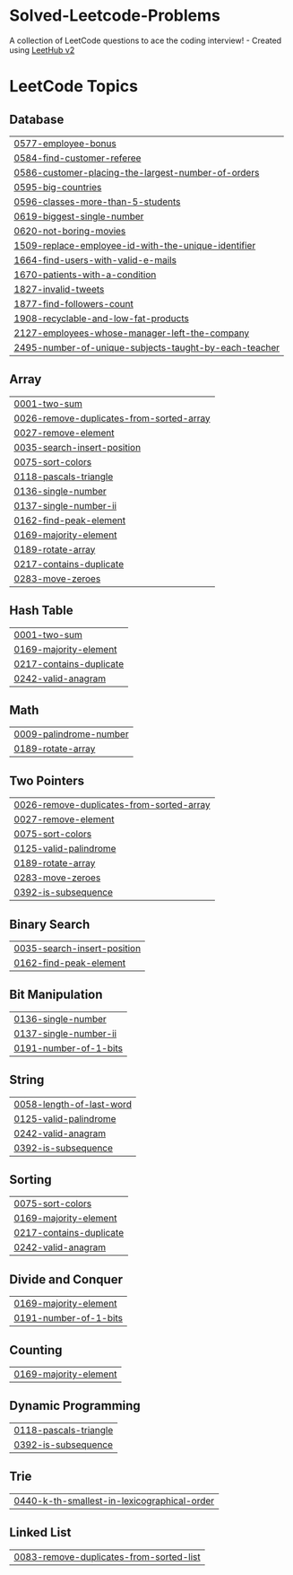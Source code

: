 # Solved-Leetcode-Problems
A collection of LeetCode questions to ace the coding interview! - Created using [LeetHub v2](https://github.com/arunbhardwaj/LeetHub-2.0)

<!---LeetCode Topics Start-->
# LeetCode Topics
## Database
|  |
| ------- |
| [0577-employee-bonus](https://github.com/Swayam248/Solved-Leetcode-Problems/tree/master/0577-employee-bonus) |
| [0584-find-customer-referee](https://github.com/Swayam248/Solved-Leetcode-Problems/tree/master/0584-find-customer-referee) |
| [0586-customer-placing-the-largest-number-of-orders](https://github.com/Swayam248/Solved-Leetcode-Problems/tree/master/0586-customer-placing-the-largest-number-of-orders) |
| [0595-big-countries](https://github.com/Swayam248/Solved-Leetcode-Problems/tree/master/0595-big-countries) |
| [0596-classes-more-than-5-students](https://github.com/Swayam248/Solved-Leetcode-Problems/tree/master/0596-classes-more-than-5-students) |
| [0619-biggest-single-number](https://github.com/Swayam248/Solved-Leetcode-Problems/tree/master/0619-biggest-single-number) |
| [0620-not-boring-movies](https://github.com/Swayam248/Solved-Leetcode-Problems/tree/master/0620-not-boring-movies) |
| [1509-replace-employee-id-with-the-unique-identifier](https://github.com/Swayam248/Solved-Leetcode-Problems/tree/master/1509-replace-employee-id-with-the-unique-identifier) |
| [1664-find-users-with-valid-e-mails](https://github.com/Swayam248/Solved-Leetcode-Problems/tree/master/1664-find-users-with-valid-e-mails) |
| [1670-patients-with-a-condition](https://github.com/Swayam248/Solved-Leetcode-Problems/tree/master/1670-patients-with-a-condition) |
| [1827-invalid-tweets](https://github.com/Swayam248/Solved-Leetcode-Problems/tree/master/1827-invalid-tweets) |
| [1877-find-followers-count](https://github.com/Swayam248/Solved-Leetcode-Problems/tree/master/1877-find-followers-count) |
| [1908-recyclable-and-low-fat-products](https://github.com/Swayam248/Solved-Leetcode-Problems/tree/master/1908-recyclable-and-low-fat-products) |
| [2127-employees-whose-manager-left-the-company](https://github.com/Swayam248/Solved-Leetcode-Problems/tree/master/2127-employees-whose-manager-left-the-company) |
| [2495-number-of-unique-subjects-taught-by-each-teacher](https://github.com/Swayam248/Solved-Leetcode-Problems/tree/master/2495-number-of-unique-subjects-taught-by-each-teacher) |
## Array
|  |
| ------- |
| [0001-two-sum](https://github.com/Swayam248/Solved-Leetcode-Problems/tree/master/0001-two-sum) |
| [0026-remove-duplicates-from-sorted-array](https://github.com/Swayam248/Solved-Leetcode-Problems/tree/master/0026-remove-duplicates-from-sorted-array) |
| [0027-remove-element](https://github.com/Swayam248/Solved-Leetcode-Problems/tree/master/0027-remove-element) |
| [0035-search-insert-position](https://github.com/Swayam248/Solved-Leetcode-Problems/tree/master/0035-search-insert-position) |
| [0075-sort-colors](https://github.com/Swayam248/Solved-Leetcode-Problems/tree/master/0075-sort-colors) |
| [0118-pascals-triangle](https://github.com/Swayam248/Solved-Leetcode-Problems/tree/master/0118-pascals-triangle) |
| [0136-single-number](https://github.com/Swayam248/Solved-Leetcode-Problems/tree/master/0136-single-number) |
| [0137-single-number-ii](https://github.com/Swayam248/Solved-Leetcode-Problems/tree/master/0137-single-number-ii) |
| [0162-find-peak-element](https://github.com/Swayam248/Solved-Leetcode-Problems/tree/master/0162-find-peak-element) |
| [0169-majority-element](https://github.com/Swayam248/Solved-Leetcode-Problems/tree/master/0169-majority-element) |
| [0189-rotate-array](https://github.com/Swayam248/Solved-Leetcode-Problems/tree/master/0189-rotate-array) |
| [0217-contains-duplicate](https://github.com/Swayam248/Solved-Leetcode-Problems/tree/master/0217-contains-duplicate) |
| [0283-move-zeroes](https://github.com/Swayam248/Solved-Leetcode-Problems/tree/master/0283-move-zeroes) |
## Hash Table
|  |
| ------- |
| [0001-two-sum](https://github.com/Swayam248/Solved-Leetcode-Problems/tree/master/0001-two-sum) |
| [0169-majority-element](https://github.com/Swayam248/Solved-Leetcode-Problems/tree/master/0169-majority-element) |
| [0217-contains-duplicate](https://github.com/Swayam248/Solved-Leetcode-Problems/tree/master/0217-contains-duplicate) |
| [0242-valid-anagram](https://github.com/Swayam248/Solved-Leetcode-Problems/tree/master/0242-valid-anagram) |
## Math
|  |
| ------- |
| [0009-palindrome-number](https://github.com/Swayam248/Solved-Leetcode-Problems/tree/master/0009-palindrome-number) |
| [0189-rotate-array](https://github.com/Swayam248/Solved-Leetcode-Problems/tree/master/0189-rotate-array) |
## Two Pointers
|  |
| ------- |
| [0026-remove-duplicates-from-sorted-array](https://github.com/Swayam248/Solved-Leetcode-Problems/tree/master/0026-remove-duplicates-from-sorted-array) |
| [0027-remove-element](https://github.com/Swayam248/Solved-Leetcode-Problems/tree/master/0027-remove-element) |
| [0075-sort-colors](https://github.com/Swayam248/Solved-Leetcode-Problems/tree/master/0075-sort-colors) |
| [0125-valid-palindrome](https://github.com/Swayam248/Solved-Leetcode-Problems/tree/master/0125-valid-palindrome) |
| [0189-rotate-array](https://github.com/Swayam248/Solved-Leetcode-Problems/tree/master/0189-rotate-array) |
| [0283-move-zeroes](https://github.com/Swayam248/Solved-Leetcode-Problems/tree/master/0283-move-zeroes) |
| [0392-is-subsequence](https://github.com/Swayam248/Solved-Leetcode-Problems/tree/master/0392-is-subsequence) |
## Binary Search
|  |
| ------- |
| [0035-search-insert-position](https://github.com/Swayam248/Solved-Leetcode-Problems/tree/master/0035-search-insert-position) |
| [0162-find-peak-element](https://github.com/Swayam248/Solved-Leetcode-Problems/tree/master/0162-find-peak-element) |
## Bit Manipulation
|  |
| ------- |
| [0136-single-number](https://github.com/Swayam248/Solved-Leetcode-Problems/tree/master/0136-single-number) |
| [0137-single-number-ii](https://github.com/Swayam248/Solved-Leetcode-Problems/tree/master/0137-single-number-ii) |
| [0191-number-of-1-bits](https://github.com/Swayam248/Solved-Leetcode-Problems/tree/master/0191-number-of-1-bits) |
## String
|  |
| ------- |
| [0058-length-of-last-word](https://github.com/Swayam248/Solved-Leetcode-Problems/tree/master/0058-length-of-last-word) |
| [0125-valid-palindrome](https://github.com/Swayam248/Solved-Leetcode-Problems/tree/master/0125-valid-palindrome) |
| [0242-valid-anagram](https://github.com/Swayam248/Solved-Leetcode-Problems/tree/master/0242-valid-anagram) |
| [0392-is-subsequence](https://github.com/Swayam248/Solved-Leetcode-Problems/tree/master/0392-is-subsequence) |
## Sorting
|  |
| ------- |
| [0075-sort-colors](https://github.com/Swayam248/Solved-Leetcode-Problems/tree/master/0075-sort-colors) |
| [0169-majority-element](https://github.com/Swayam248/Solved-Leetcode-Problems/tree/master/0169-majority-element) |
| [0217-contains-duplicate](https://github.com/Swayam248/Solved-Leetcode-Problems/tree/master/0217-contains-duplicate) |
| [0242-valid-anagram](https://github.com/Swayam248/Solved-Leetcode-Problems/tree/master/0242-valid-anagram) |
## Divide and Conquer
|  |
| ------- |
| [0169-majority-element](https://github.com/Swayam248/Solved-Leetcode-Problems/tree/master/0169-majority-element) |
| [0191-number-of-1-bits](https://github.com/Swayam248/Solved-Leetcode-Problems/tree/master/0191-number-of-1-bits) |
## Counting
|  |
| ------- |
| [0169-majority-element](https://github.com/Swayam248/Solved-Leetcode-Problems/tree/master/0169-majority-element) |
## Dynamic Programming
|  |
| ------- |
| [0118-pascals-triangle](https://github.com/Swayam248/Solved-Leetcode-Problems/tree/master/0118-pascals-triangle) |
| [0392-is-subsequence](https://github.com/Swayam248/Solved-Leetcode-Problems/tree/master/0392-is-subsequence) |
## Trie
|  |
| ------- |
| [0440-k-th-smallest-in-lexicographical-order](https://github.com/Swayam248/Solved-Leetcode-Problems/tree/master/0440-k-th-smallest-in-lexicographical-order) |
## Linked List
|  |
| ------- |
| [0083-remove-duplicates-from-sorted-list](https://github.com/Swayam248/Solved-Leetcode-Problems/tree/master/0083-remove-duplicates-from-sorted-list) |
<!---LeetCode Topics End-->
